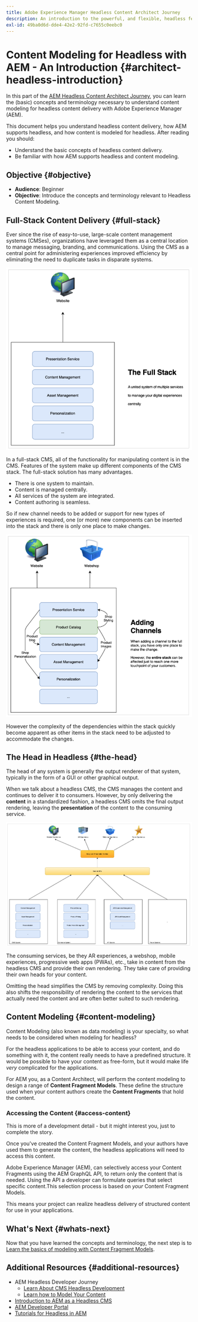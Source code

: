 ```yaml
---
title: Adobe Experience Manager Headless Content Architect Journey
description: An introduction to the powerful, and flexible, headless features of Adobe Experience Manager, and how to model content for your project.
exl-id: 49ba0d6d-dde4-42e2-92fd-c7655c0eebc0
---
```

# Content Modeling for Headless with AEM - An Introduction {#architect-headless-introduction}

In this part of the [AEM Headless Content Architect Journey](overview.md), you can learn the (basic) concepts and terminology necessary to understand content modeling for headless content delivery with Adobe Experience Manager (AEM).

This document helps you understand headless content delivery, how AEM supports headless, and how content is modeled for headless. After reading you should:

* Understand the basic concepts of headless content delivery.
* Be familiar with how AEM supports headless and content modeling.

## Objective {#objective}

* **Audience**: Beginner
* **Objective**: Introduce the concepts and terminology relevant to Headless Content Modeling.

## Full-Stack Content Delivery {#full-stack}

Ever since the rise of easy-to-use, large-scale content management systems (CMSes), organizations have leveraged them as a central location to manage messaging, branding, and communications. Using the CMS as a central point for administering experiences improved efficiency by eliminating the need to duplicate tasks in disparate systems.

![The classic full-stack CMS](/help/journey-headless/developer/assets/full-stack.png)

In a full-stack CMS, all of the functionality for manipulating content is in the CMS. Features of the system make up different components of the CMS stack. The full-stack solution has many advantages.

* There is one system to maintain.
* Content is managed centrally.
* All services of the system are integrated.
* Content authoring is seamless.

So if new channel needs to be added or support for new types of experiences is required, one (or more) new components can be inserted into the stack and there is only one place to make changes.

![Adding a new channel to the stack](/help/journey-headless/developer/assets/adding-channel.png)

However the complexity of the dependencies within the stack quickly become apparent as other items in the stack need to be adjusted to accommodate the changes.

## The Head in Headless {#the-head}

The head of any system is generally the output renderer of that system, typically in the form of a GUI or other graphical output.

When we talk about a headless CMS, the CMS manages the content and continues to deliver it to consumers. However, by only delivering the **content** in a standardized fashion, a headless CMS omits the final output rendering, leaving the **presentation** of the content to the consuming service.

![Headless CMS](/help/journey-headless/developer/assets/headless-cms.png)

The consuming services, be they AR experiences, a webshop, mobile experiences, progressive web apps (PWAs), etc., take in content from the headless CMS and provide their own rendering. They take care of providing their own heads for your content.

Omitting the head simplifies the CMS by removing complexity. Doing this also shifts the responsibility of rendering the content to the services that actually need the content and are often better suited to such rendering.

## Content Modeling {#content-modeling}

Content Modeling (also known as data modeling) is your specialty, so what needs to be considered when modeling for headless?

For the headless applications to be able to access your content, and do something with it, the content really needs to have a predefined structure. It would be possible to have your content as free-form, but it would make life *very* complicated for the applications.

For AEM you, as a Content Architect, will perform the content modeling to design a range of **Content Fragment Models**. These define the structure used when your content authors create the **Content Fragments** that hold the content.

### Accessing the Content {#access-content}

This is more of a development detail - but it might interest you, just to complete the story.

Once you've created the Content Fragment Models, and your authors have used them to generate the content, the headless applications will need to access this content. 

Adobe Experience Manager (AEM), can selectively access your Content Fragments using the AEM GraphQL API, to return only the content that is needed. Using the API a developer can formulate queries that select specific content.This selection process is based on *your* Content Fragment Models. 

This means your project can realize headless delivery of structured content for use in your applications.

## What's Next {#whats-next}

Now that you have learned the concepts and terminology, the next step is to [Learn the basics of modeling with Content Fragment Models](basics.md). 

## Additional Resources {#additional-resources}

* AEM Headless Developer Journey
  * [Learn About CMS Headless Development](/help/journey-headless/developer/learn-about.md)
  * [Learn how to Model Your Content](/help/journey-headless/developer/model-your-content.md)
* [Introduction to AEM as a Headless CMS](/help/sites-developing/headless/introduction.md)
* [AEM Developer Portal](https://experienceleague.adobe.com/landing/experience-manager/headless/developer.html)
* [Tutorials for Headless in AEM](https://experienceleague.adobe.com/docs/experience-manager-learn/getting-started-with-aem-headless/overview.html)
